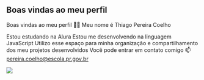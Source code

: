 ## Boas vindas ao meu perfil
Boas vindas ao meu perfil 💙💙
Meu nome é Thiago Pereira Coelho

Estou estudando na Alura
Estou me desenvolvendo na linguagem JavaScript
Utilizo esse espaço para minha organização e compartilhamento dos meu projetos desenvolvidos
Você pode entrar em contato comigo 📫
pereira.coelho@escola.pr.gov.br

![](https://media1.tenor.com/m/QeYnaHDLjQ8AAAAC/mbappe-world-cup.gif)
